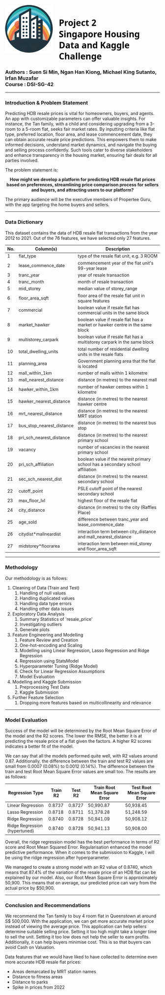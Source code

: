 <img src="https://github.com/s-simin/images/blob/main/hdb_logo.png?raw=true" style="float: left; margin: 0px 20px 0px 0px; height: 155px;">  

<h1 style="font-family: Segoe UI; color: black; line-height: 1.3;"><strong>Project 2</strong><br>
Singapore Housing Data and Kaggle Challenge</h1>
<div style="text-align: left;">
<h3>Authors : Suen Si Min, Ngan Han Kiong, Michael King Sutanto, Irfan Muzafar<br>
Course : DSI-SG-42</h3></div>

---
### Introduction & Problem Statement

Predicting HDB resale prices is vital for homeowners, buyers, and agents. An app with customizable parameters can offer valuable insights. For instance, the Tan family, with a child and considering upgrading from a 3-room to a 5-room flat, seeks fair market rates. By inputting criteria like flat type, preferred location, floor area, and lease commencement date, they can obtain accurate resale price predictions. This empowers them to make informed decisions, understand market dynamics, and navigate the buying and selling process confidently. Such tools cater to diverse stakeholders and enhance transparency in the housing market, ensuring fair deals for all parties involved.

The problem statement is:
**<center>How might we develop a platform for predicting HDB resale flat prices based on preferences, streamlining price comparison process for sellers and buyers, and attracting users to our platform?</center>**

The primary audience will be the executive members of Propertee Guru, with the app targeting the home buyers and sellers.

---

### Data Dictionary

This dataset contains the data of HDB resale flat transactions from the year 2012 to 2021. Out of the 76 features, we have selected only 27 features.

| No. | Column(s)                                | Description                                                                            |
|-----|------------------------------------------|----------------------------------------------------------------------------------------|
| 1   | flat_type                                | type of the resale flat unit, e.g. 3 ROOM                                              |                   
| 2   | lease_commence_date                      | commencement year of the flat unit's 99-year lease                                     |
| 3   | tranc_year                               | year of resale transaction                                                             | 
| 4   | tranc_month                              | month of resale transaction                                                            |                                   
| 5   | mid_storey                               | median value of storey_range                                                           |       
| 6   | floor_area_sqft                          | floor area of the resale flat unit in square features                                  |
| 7   | commercial                               | boolean value if resale flat has commercial units in the same block                    |                   
| 8   | market_hawker                            | boolean value if resale flat has a market or hawker centre in the same block           |
| 9   | multistorey_carpark                      | boolean value if resale flat has a multistorey carpark in the same block               |
| 10  | total_dwelling_units                     | total number of residential dwelling units in the resale flats                         |
| 11  | planning_area                            | Government planning area that the flat is located                                      |
| 12  | mall_within_1km                          | number of malls within 1 kilometre                                                     |
| 13  | mall_nearest_distance                    | distance (in metres) to the nearest mall                                               |
| 14  | hawker_within_1km                        | number of hawker centres within 1 kilometre                                            |
| 15  | hawker_nearest_distance                  | distance (in metres) to the nearest hawker centre                                      | 
| 16  | mrt_nearest_distance                     | distance (in metres) to the nearest MRT station                                        |
| 17  | bus_stop_nearest_distance                | distance (in metres) to the nearest bus stop                                           |
| 18  | pri_sch_nearest_distance                 | distance (in metres) to the nearest primary school                                     |
| 19  | vacancy                                  | number of vacancies in the nearest primary school                                      |
| 20  | pri_sch_affiliation                      | boolean value if the nearest primary school has a secondary school affiliation         |
| 21  | sec_sch_nearest_dist                     | distance (in metres) to the nearest secondary school                                   |
| 22  | cutoff_point                             | PSLE cutoff point of the nearest secondary school                                      |
| 23  | max_floor_lvl                            | highest floor of the resale flat                                                       |
| 24  | city_distance                            | distance (in metres) to the city (Raffles Place)                                       |
| 25  | age_sold                                 | difference between tranc_year and lease_commence_date                                  |
| 26  | citydist*mallneardist                   | interaction term between city_distance and mall_nearest_distance                        |
| 27  | midstorey*floorarea                     | interaction term between mid_storey and floor_area_sqft                                 |

---

### Methodology

Our methodology is as follows:
1. Cleaning of Data (Train and Test)
    1. Handling of null values
    2. Handling duplicated values
    3. Handling data type errors
    4. Handling other data issues
2. Exploratory Data Analysis
    1. Summary Statistics of 'resale_price'
    2. Investigating outliers
    3. Generate plots
3. Feature Engineering and Modelling
    1. Feature Review and Creation
    2. One-hot-encoding and Scaling
    3. Modelling using Linear Regression, Lasso Regression and Ridge Regression
    4. Regression using StatsModel
    5. Hyperparameter Tuning (Ridge Model)
    6. Check for Linear Regression Assumptions
    7. Model Evaluation
4. Modelling and Kaggle Submission
    1. Preprocessing Test Data
    2. Kaggle Submission
7. Further Feature Selection
    1. Dropping more features based on multicollinearity and relevance

---

### Model Evaluation

Success of the model will be determined by the Root Mean Square Error of the model and the R2 scores. The lower the RMSE, the better it is at predicting the resale price of a flat given the factors. A higher R2 scores indicates a better fit of the model.

We can say that all the models performed quite well, with R2 values around 0.87. Additionally, the difference between the train and test R2 values are small from 0.0007 (0.08%) to 0.0012 (0.14%). The difference between the train and test Root Mean Square Error values are small too. The results are as follows:

| Regression Type              | Train R2 | Test R2 | Train Root Mean Square Error | Test Root Mean Square Error |
|------------------------------|----------|---------|------------------------------|-----------------------------|
| Linear Regression            | 0.8737   | 0.8727  | 50,990.87                    | 50,938.45                   |
| Lasso Regression             | 0.8718   | 0.8711  | 51,378.28                    | 51,248.59                   |
| Ridge Regression             | 0.8740   | 0.8728  | 50,941.09                    | 50,908.12                   |
| Ridge Regression (hypertuned)| 0.8740   | 0.8728  | 50,941.13                    | 50,908.00                   |


Overall, the ridge regression model has the best performance in terms of R2 score and Root Mean Squared Error. Regularisation enhanced the model predictive performance. When it comes to the submission to Kaggle, I will be using the ridge regression after hyperparameter.

We managed to create a strong model with an R2 value of 0.8740, which means that 87.4% of the variation of the resale price of an HDB flat can be explained by our model. Also, our Root Mean Square Error is approximately 50,900. This means that on average, our predicted price can vary from the actual price by $50,900.

---

### Conclusion and Recommendations
We recommend the Tan family to buy 4 room flat in Queenstown at around S$ 500,000. With the application, we can get more accurate market price instead of viewing the average price. This application can help sellers determine suitable selling price. Setting it too high might take a longer time to sell the unit. Setting it too low does not help the seller to earn profits. Additionally, it can help buyers minimise cost. This is so that buyers can avoid Cash on Valuation.

Data features that we would have liked to have collected to determine even more accurate HDB resale flat prices:
- Areas demarcated by MRT station names
- Distance to fitness areas
- Distance to parks
- Spike in prices from 2022